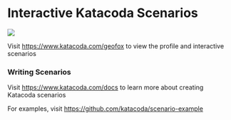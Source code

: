 # Interactive Katacoda Scenarios

[![](http://shields.katacoda.com/katacoda/geofox/count.svg)](https://www.katacoda.com/geofox "Get your profile on Katacoda.com")

Visit https://www.katacoda.com/geofox to view the profile and interactive scenarios

### Writing Scenarios
Visit https://www.katacoda.com/docs to learn more about creating Katacoda scenarios

For examples, visit https://github.com/katacoda/scenario-example
